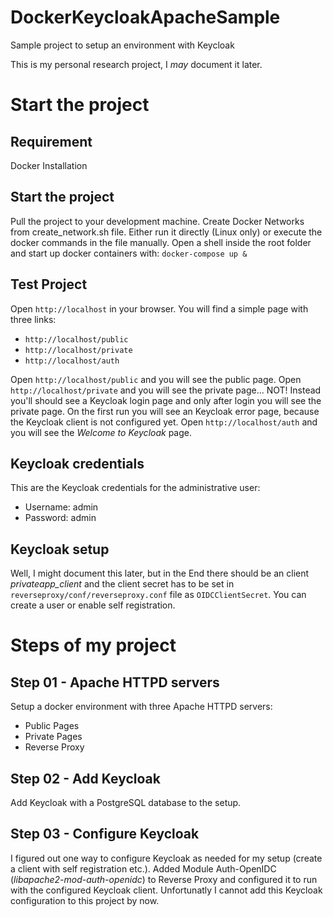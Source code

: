 # DockerKeycloakApacheSample
Sample project to setup an environment with Keycloak

This is my personal research project, I <i>may</i> document it later.
# Start the project
## Requirement
Docker Installation
## Start the project
Pull the project to your development machine.
Create Docker Networks from create_network.sh file. Either run it directly (Linux only) or execute the docker commands in the file manually.
Open a shell inside the root folder and start up docker containers with:
``docker-compose up &``

## Test Project
Open ``http://localhost`` in your browser.
You will find a simple page with three links:
*  ``http://localhost/public``
*  ``http://localhost/private``
*  ``http://localhost/auth``

Open ``http://localhost/public`` and you will see the public page.
Open ``http://localhost/private`` and you will see the private page... NOT! Instead you'll should see a Keycloak login page and only after login you will see the private page. On the first run you will see an Keycloak error page, because the Keycloak client is not configured yet.
Open ``http://localhost/auth`` and you will see the <i>Welcome to Keycloak</i> page.

## Keycloak credentials
This are the Keycloak credentials for the administrative user:
* Username: admin
* Password: admin

## Keycloak setup
Well, I might document this later, but in the End there should be an client <i>privateapp_client</i> and the client secret has to be set in ``reverseproxy/conf/reverseproxy.conf`` file as ``OIDCClientSecret``.
You can create a user or enable self registration.


# Steps of my project
## Step 01 - Apache HTTPD servers
Setup a docker environment with three Apache HTTPD servers:
* Public Pages
* Private Pages
* Reverse Proxy

## Step 02 - Add Keycloak
Add Keycloak with a PostgreSQL database to the setup.

## Step 03 - Configure Keycloak
I figured out one way to configure Keycloak as needed for my setup (create a client with self registration etc.).
Added Module Auth-OpenIDC (<i>libapache2-mod-auth-openidc</i>) to Reverse Proxy and configured it to run with the configured Keycloak client.
Unfortunatly I cannot add this Keycloak configuration to this project by now. 
